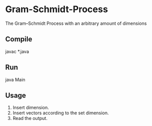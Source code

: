 # Gram-Schmidt-Process
The Gram–Schmidt Process with an arbitrary amount of dimensions

## Compile

javac *.java

## Run

java Main

## Usage

1. Insert dimension.
2. Insert vectors according to the set dimension.
3. Read the output.